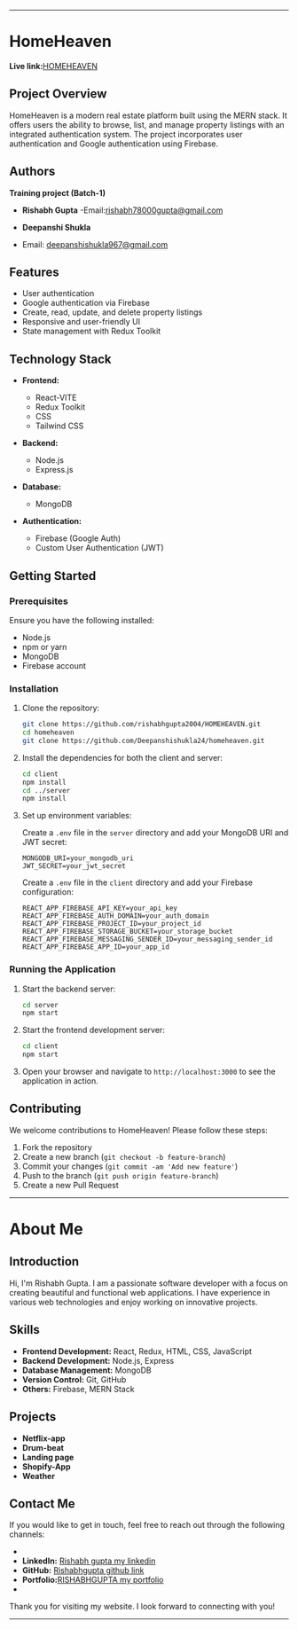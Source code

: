 

---

# HomeHeaven
**Live link:**[HOMEHEAVEN](https://homeheaven-gooz.onrender.com/)

## Project Overview

HomeHeaven is a modern real estate platform built using the MERN stack. It offers users the ability to browse, list, and manage property listings with an integrated authentication system. The project incorporates user authentication  and Google authentication using Firebase.

## Authors
   **Training project (Batch-1)**

- **Rishabh Gupta**
-Email:rishabh78000gupta@gmail.com
  
- **Deepanshi Shukla**
- Email: deepanshishukla967@gmail.com


## Features

- User authentication 
- Google authentication via Firebase
- Create, read, update, and delete property listings
- Responsive and user-friendly UI
- State management with Redux Toolkit

## Technology Stack

- **Frontend:**
  - React-VITE
  - Redux Toolkit
  - CSS 
  - Tailwind CSS
  
  

- **Backend:**
  - Node.js
  - Express.js

- **Database:**
  - MongoDB

- **Authentication:**
  - Firebase (Google Auth)
  - Custom User Authentication (JWT)

## Getting Started

### Prerequisites

Ensure you have the following installed:

- Node.js
- npm or yarn
- MongoDB
- Firebase account

### Installation

1. Clone the repository:
   ```bash
   git clone https://github.com/rishabhgupta2004/HOMEHEAVEN.git
   cd homeheaven
   git clone https://github.com/Deepanshishukla24/homeheaven.git
   ```

2. Install the dependencies for both the client and server:
   ```bash
   cd client
   npm install
   cd ../server
   npm install
   ```

3. Set up environment variables:

   Create a `.env` file in the `server` directory and add your MongoDB URI and JWT secret:

   ```plaintext
   MONGODB_URI=your_mongodb_uri
   JWT_SECRET=your_jwt_secret
   ```

   Create a `.env` file in the `client` directory and add your Firebase configuration:

   ```plaintext
   REACT_APP_FIREBASE_API_KEY=your_api_key
   REACT_APP_FIREBASE_AUTH_DOMAIN=your_auth_domain
   REACT_APP_FIREBASE_PROJECT_ID=your_project_id
   REACT_APP_FIREBASE_STORAGE_BUCKET=your_storage_bucket
   REACT_APP_FIREBASE_MESSAGING_SENDER_ID=your_messaging_sender_id
   REACT_APP_FIREBASE_APP_ID=your_app_id
   ```

### Running the Application

1. Start the backend server:
   ```bash
   cd server
   npm start
   ```

2. Start the frontend development server:
   ```bash
   cd client
   npm start
   ```

3. Open your browser and navigate to `http://localhost:3000` to see the application in action.

## Contributing

We welcome contributions to HomeHeaven! Please follow these steps:

1. Fork the repository
2. Create a new branch (`git checkout -b feature-branch`)
3. Commit your changes (`git commit -am 'Add new feature'`)
4. Push to the branch (`git push origin feature-branch`)
5. Create a new Pull Request



---


# About Me


## Introduction

Hi, I'm Rishabh Gupta. I am a passionate software developer with a focus on creating beautiful and functional web applications. I have experience in various web technologies and enjoy working on innovative projects.

## Skills

- **Frontend Development:** React, Redux, HTML, CSS, JavaScript
- **Backend Development:** Node.js, Express
- **Database Management:** MongoDB
- **Version Control:** Git, GitHub
- **Others:** Firebase, MERN Stack

## Projects
- **Netflix-app**
- **Drum-beat**
 - **Landing page**
 - **Shopify-App**
 - **Weather**







## Contact Me

If you would like to get in touch, feel free to reach out through the following channels:

- 
- **LinkedIn:** [Rishabh gupta my linkedin](https://www.linkedin.com/in/rishabh-gupta2004/)
- **GitHub:** [Rishabhgupta github link](https://github.com/rishabhgupta2004)
- **Portfolio:**[RISHABHGUPTA  my portfolio](https://rishabhgupta2004.github.io/portfolio/)
- 

Thank you for visiting my website. I look forward to connecting with you!

---






